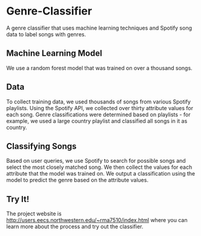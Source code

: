 # Genre-Classifier
A genre classifier that uses machine learning techniques and Spotify song data to label songs with genres.

## Machine Learning Model
We use a random forest model that was trained on over a thousand songs.

## Data
To collect training data, we used thousands of songs from various Spotify playlists. Using the Spotify API, we collected over thirty attribute values for each song. Genre classifications were determined based on playlists - for example, we used a large country playlist and classified all songs in it as country.

## Classifying Songs
Based on user queries, we use Spotify to search for possible songs and select the most closely matched song. We then collect the values for each attribute that the model was trained on. We output a classification using the model to predict the genre based on the attribute values.

## Try It!
The project website is http://users.eecs.northwestern.edu/~rma7510/index.html where you can learn more about the process and try out the classifier.
